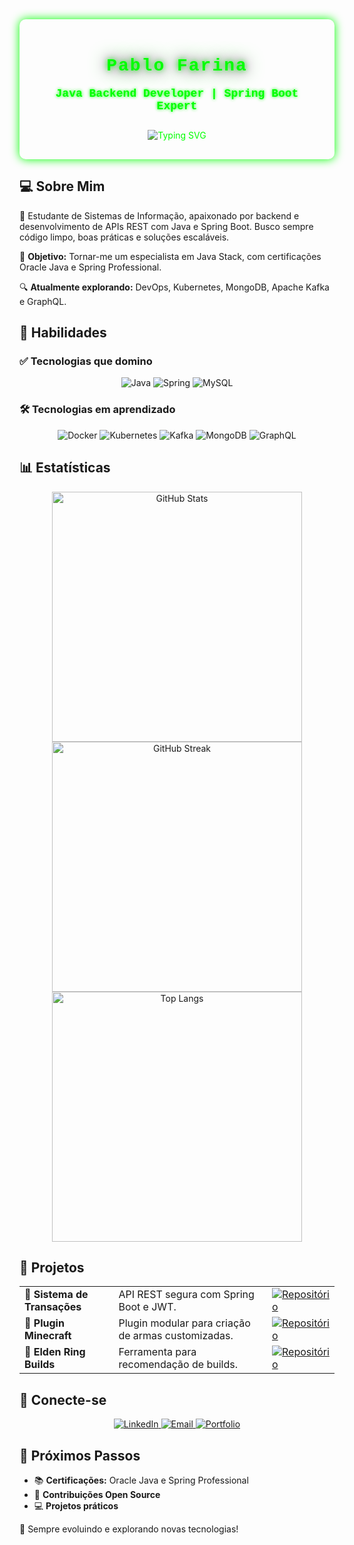 <div align="center" style="background: url('https://raw.githubusercontent.com/pablozr/pablozr/main/assets/2917197433_preview_1199505.jpg'); background-size: cover; padding: 20px; border-radius: 10px; box-shadow: 0 0 15px #00ff00; color: #00ff00;">
  <h1 style="font-family: 'Courier New', monospace; text-shadow: 0 0 10px #00ff00, 0 0 20px #ff00ff, 0 0 30px #00ff00; letter-spacing: 2px;">
    Pablo Farina
  </h1>
  <p style="font-family: 'Courier New', monospace; font-size: 18px; text-shadow: 0 0 5px #00ff00; font-weight: bold;">Java Backend Developer | Spring Boot Expert</p>
  <img src="https://readme-typing-svg.herokuapp.com?font=IBM+Plex+Mono&size=24&color=00FF00&center=true&vCenter=true&width=700&lines=Backend+Developer;Java+Spring+Boot+Specialist;Exploring+DevOps,+Microservices+and+Cloud" alt="Typing SVG" style="margin: 10px 0;" />
</div>

## 💻 Sobre Mim
🚀 Estudante de Sistemas de Informação, apaixonado por backend e desenvolvimento de APIs REST com Java e Spring Boot. Busco sempre código limpo, boas práticas e soluções escaláveis.

🎯 **Objetivo:** Tornar-me um especialista em Java Stack, com certificações Oracle Java e Spring Professional.

🔍 **Atualmente explorando:** DevOps, Kubernetes, MongoDB, Apache Kafka e GraphQL.

## 🚀 Habilidades
### ✅ Tecnologias que domino
<div align="center">
  <img src="https://img.shields.io/badge/Java-%23ED8B00.svg?logo=java&style=for-the-badge" alt="Java" />
  <img src="https://img.shields.io/badge/Spring-%236DB33F.svg?logo=spring&style=for-the-badge" alt="Spring" />
  <img src="https://img.shields.io/badge/MySQL-%234479A1.svg?logo=mysql&style=for-the-badge" alt="MySQL" />
</div>

### 🛠️ Tecnologias em aprendizado
<div align="center">
  <img src="https://img.shields.io/badge/Docker-%230db7ed.svg?logo=docker&style=for-the-badge" alt="Docker" />
  <img src="https://img.shields.io/badge/Kubernetes-%23326CE5.svg?logo=kubernetes&style=for-the-badge" alt="Kubernetes" />
  <img src="https://img.shields.io/badge/Kafka-%23023131.svg?logo=apachekafka&style=for-the-badge" alt="Kafka" />
  <img src="https://img.shields.io/badge/MongoDB-%2347A248.svg?logo=mongodb&style=for-the-badge" alt="MongoDB" />
  <img src="https://img.shields.io/badge/GraphQL-%23E10098.svg?logo=graphql&style=for-the-badge" alt="GraphQL" />
</div>

## 📊 Estatísticas
<div align="center">
  <img src="https://github-readme-stats.vercel.app/api?username=pablozr&show_icons=true&theme=tokyonight&bg_color=1a1b27&text_color=00ff00&border_radius=10" width="400" alt="GitHub Stats" />
  <img src="https://github-readme-streak-stats.herokuapp.com/?user=pablozr&theme=tokyonight&background=1a1b27&text_color=00ff00&border_radius=10" width="400" alt="GitHub Streak" />
  <img src="https://github-readme-stats.vercel.app/api/top-langs/?username=pablozr&layout=compact&theme=tokyonight&bg_color=1a1b27&text_color=00ff00&border_radius=10" width="400" alt="Top Langs" />
</div>

## 💾 Projetos
<div align="center">
  <table>
    <tr>
      <td>🔹 <strong>Sistema de Transações</strong></td>
      <td>API REST segura com Spring Boot e JWT.</td>
      <td><a href="https://github.com/pablozr/sistema-transacoes"><img src="https://img.shields.io/badge/Ver_Código-1E90FF?logo=github&style=for-the-badge" alt="Repositório" /></a></td>
    </tr>
    <tr>
      <td>🔹 <strong>Plugin Minecraft</strong></td>
      <td>Plugin modular para criação de armas customizadas.</td>
      <td><a href="https://github.com/pablozr/esgotoserver"><img src="https://img.shields.io/badge/Ver_Código-1E90FF?logo=github&style=for-the-badge" alt="Repositório" /></a></td>
    </tr>
    <tr>
      <td>🔹 <strong>Elden Ring Builds</strong></td>
      <td>Ferramenta para recomendação de builds.</td>
      <td><a href="https://github.com/pablozr/elden-ring-builds"><img src="https://img.shields.io/badge/Ver_Código-1E90FF?logo=github&style=for-the-badge" alt="Repositório" /></a></td>
    </tr>
  </table>
</div>

## 📡 Conecte-se
<div align="center">
  <a href="https://www.linkedin.com/in/pablo-de-araújo-farina-893a8126b">
    <img src="https://img.shields.io/badge/LinkedIn-%230077B5.svg?logo=linkedin&style=for-the-badge" alt="LinkedIn" />
  </a>
  <a href="mailto:pablo.farina28@outlook.com">
    <img src="https://img.shields.io/badge/Email-D14836.svg?logo=gmail&style=for-the-badge" alt="Email" />
  </a>
  <a href="https://pablozr.github.io/portfolio/">
    <img src="https://img.shields.io/badge/Portfolio-%23000000.svg?logo=portfolio&style=for-the-badge" alt="Portfolio" />
  </a>
</div>

## 🔮 Próximos Passos
- 📚 **Certificações:** Oracle Java e Spring Professional
- 🤝 **Contribuições Open Source**
- 💻 **Projetos práticos**

🚀 Sempre evoluindo e explorando novas tecnologias!
